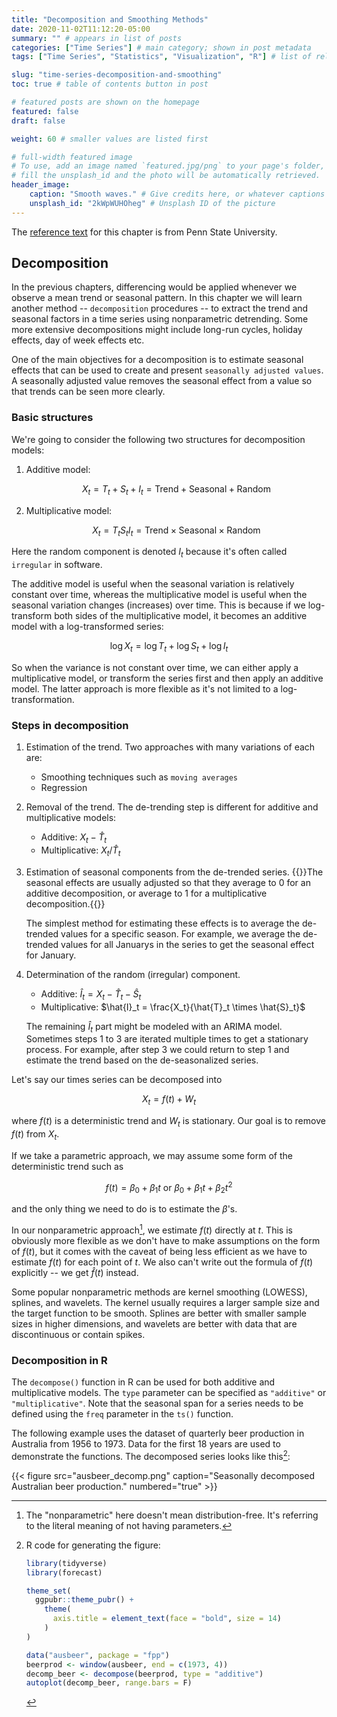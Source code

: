 ```yaml
---
title: "Decomposition and Smoothing Methods"
date: 2020-11-02T11:12:20-05:00
summary: "" # appears in list of posts
categories: ["Time Series"] # main category; shown in post metadata
tags: ["Time Series", "Statistics", "Visualization", "R"] # list of related tags

slug: "time-series-decomposition-and-smoothing"
toc: true # table of contents button in post

# featured posts are shown on the homepage
featured: false
draft: false

weight: 60 # smaller values are listed first

# full-width featured image
# To use, add an image named `featured.jpg/png` to your page's folder, or
# fill the unsplash_id and the photo will be automatically retrieved.
header_image:
    caption: "Smooth waves." # Give credits here, or whatever captions you want to add (support markdown)
    unsplash_id: "2kWpWUHOheg" # Unsplash ID of the picture
---
```


The [reference text](https://online.stat.psu.edu/stat510/lesson/5/5.1) for this chapter is from Penn State University.

## Decomposition

In the previous chapters, differencing would be applied whenever we observe a mean trend or seasonal pattern. In this chapter we will learn another method -- `decomposition` procedures -- to extract the trend and seasonal factors in a time series using nonparametric detrending. Some more extensive decompositions might include long-run cycles, holiday effects, day of week effects etc.

One of the main objectives for a decomposition is to estimate seasonal effects that can be used to create and present `seasonally adjusted values`. A seasonally adjusted value removes the seasonal effect from a value so that trends can be seen more clearly.

### Basic structures

We're going to consider the following two structures for decomposition models:

1. Additive model:

    $$
    X_t = T_t + S_t + I_t = \text{Trend} + \text{Seasonal} + \text{Random}
    $$

2. Multiplicative model:

    $$
    X_t = T_t S_t I_t = \text{Trend} \times \text{Seasonal} \times \text{Random}
    $$

Here the random component is denoted $I_t$ because it's often called `irregular` in software.

The additive model is useful when the seasonal variation is relatively constant over time, whereas the multiplicative model is useful when the seasonal variation changes (increases) over time. This is because if we log-transform both sides of the multiplicative model, it becomes an additive model with a log-transformed series:

$$
\log X_t = \log T_t + \log S_t + \log I_t
$$

So when the variance is not constant over time, we can either apply a multiplicative model, or transform the series first and then apply an additive model. The latter approach is more flexible as it's not limited to a log-transformation.

### Steps in decomposition

1. Estimation of the trend. Two approaches with many variations of each are:

    - Smoothing techniques such as `moving averages`
    - Regression

2. Removal of the trend. The de-trending step is different for additive and multiplicative models:

    - Additive: $X_t - \hat{T}_t$
    - Multiplicative: $X_t / \hat{T}_t$

3. Estimation of seasonal components from the de-trended series. {{<hl>}}The seasonal effects are usually adjusted so that they average to 0 for an additive decomposition, or average to 1 for a multiplicative decomposition.{{</hl>}}

    The simplest method for estimating these effects is to average the de-trended values for a specific season. For example, we average the de-trended values for all Januarys in the series to get the seasonal effect for January.

4. Determination of the random (irregular) component.

    - Additive: $\hat{I}_t = X_t - \hat{T}_t - \hat{S}_t$
    - Multiplicative: $\hat{I}_t = \frac{X_t}{\hat{T}_t \times \hat{S}_t}$

    The remaining $\hat{I}_t$ part might be modeled with an ARIMA model. Sometimes steps 1 to 3 are iterated multiple times to get a stationary process. For example, after step 3 we could return to step 1 and estimate the trend based on the de-seasonalized series.

Let's say our times series can be decomposed into

$$
X_t = f(t) + W_t
$$

where $f(t)$ is a deterministic trend and $W_t$ is stationary. Our goal is to remove $f(t)$ from $X_t$.

If we take a parametric approach, we may assume some form of the deterministic trend such as

$$
f(t) = \beta_0 + \beta_1 t \text{ or } \beta_0 + \beta_1 t + \beta_2 t^2
$$

and the only thing we need to do is to estimate the $\beta$'s.

In our nonparametric approach[^nonparam], we estimate $f(t)$ directly at $t$. This is obviously more flexible as we don't have to make assumptions on the form of $f(t)$, but it comes with the caveat of being less efficient as we have to estimate $f(t)$ for each point of $t$. We also can't write out the formula of $f(t)$ explicitly -- we get $\hat{f}(t)$ instead.

[^nonparam]: The "nonparametric" here doesn't mean distribution-free. It's referring to the literal meaning of not having parameters.

Some popular nonparametric methods are kernel smoothing (LOWESS), splines, and wavelets. The kernel usually requires a larger sample size and the target function to be smooth. Splines are better with smaller sample sizes in higher dimensions, and wavelets are better with data that are discontinuous or contain spikes.

### Decomposition in R

The `decompose()` function in R can be used for both additive and multiplicative models. The `type` parameter can be specified as `"additive"` or `"multiplicative"`. Note that the seasonal span for a series needs to be defined using the `freq` parameter in the `ts()` function.

The following example uses the dataset of quarterly beer production in Australia from 1956 to 1973. Data for the first 18 years are used to demonstrate the functions. The decomposed series looks like this[^beer-prod-r]:

{{< figure src="ausbeer_decomp.png" caption="Seasonally decomposed Australian beer production." numbered="true" >}}

[^beer-prod-r]: R code for generating the figure:

    ```r
    library(tidyverse)
    library(forecast)

    theme_set(
      ggpubr::theme_pubr() +
        theme(
          axis.title = element_text(face = "bold", size = 14)
        )
    )

    data("ausbeer", package = "fpp")
    beerprod <- window(ausbeer, end = c(1973, 4))
    decomp_beer <- decompose(beerprod, type = "additive")
    autoplot(decomp_beer, range.bars = F)
    ```
